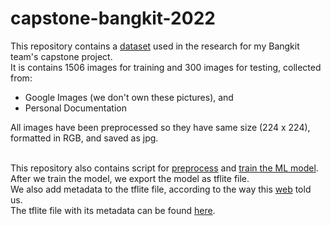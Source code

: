 # capstone-bangkit-2022

This repository contains a [dataset](https://github.com/ahmdxrzky/capstone-bangkit-2022/tree/main/dataset/spices.zip) used in the research for my Bangkit team's capstone project. <br>
It is contains 1506 images for training and 300 images for testing, collected from:
* Google Images (we don't own these pictures), and
* Personal Documentation

All images have been preprocessed so they have same size (224 x 224), formatted in RGB, and saved as jpg. <br><br>

This repository also contains script for [preprocess](https://github.com/ahmdxrzky/capstone-bangkit-2022/blob/main/script/script_for_preprocessing.ipynb) and [train the ML model](https://github.com/ahmdxrzky/capstone-bangkit-2022/blob/main/script/script_for_model.ipynb). <br>
After we train the model, we export the model as tflite file. <br>
We also add metadata to the tflite file, according to the way this [web](https://www.tensorflow.org/lite/models/convert/metadata) told us. <br>
The tflite file with its metadata can be found [here](https://drive.google.com/file/d/1-BiDa8ioQTW489EEME6zxkRHugZwiJ7d/view?usp=drivesdk).
